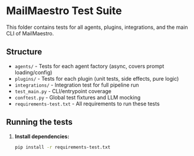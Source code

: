 # MailMaestro Test Suite

This folder contains tests for all agents, plugins, integrations, and the main CLI of MailMaestro.

## Structure

- `agents/` - Tests for each agent factory (async, covers prompt loading/config)
- `plugins/` - Tests for each plugin (unit tests, side effects, pure logic)
- `integrations/` - Integration test for full pipeline run
- `test_main.py` - CLI/entrypoint coverage
- `conftest.py` - Global test fixtures and LLM mocking
- `requirements-test.txt` - All requirements to run these tests

## Running the tests

1. **Install dependencies:**
   ```bash
   pip install -r requirements-test.txt
